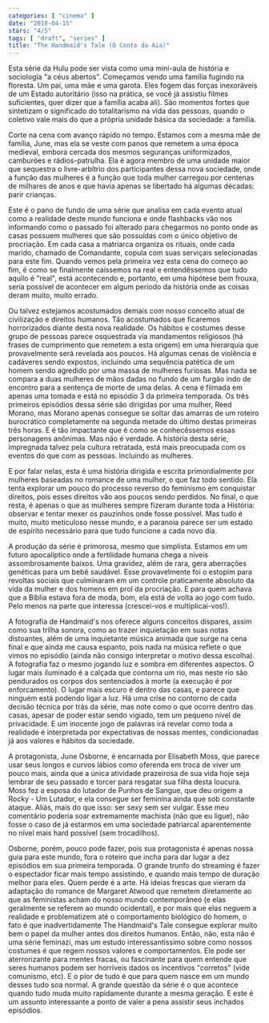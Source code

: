 ```yaml
---
categories: [ "cinema" ]
date: "2018-04-15"
stars: "4/5"
tags: [ "draft", "series" ]
title: "The Handmaid's Tale (O Conto da Aia)"
---
```

Esta série da Hulu pode ser vista como uma mini-aula de história e
sociologia "a céus abertos". Começamos vendo uma família fugindo
na floresta. Um pai, uma mãe e uma garota. Eles fogem das forças
inexoráveis de um Estado autoritário (isso na prática, se você já
assistiu filmes suficientes, quer dizer que a família acaba ali). São
momentos fortes que sintetizam o significado do totalitarismo na vida das
pessoas, quando o coletivo vale mais do que a própria unidade básica
da sociedade: a família.

Corte na cena com avanço rápido no tempo. Estamos com a mesma
mãe de família, June, mas ela se veste com panos que remetem a uma
época medieval, embora cercada dos mesmos seguranças uniformizados,
camburões e rádios-patrulha. Ela é agora membro de uma unidade maior
que sequestra o livre-arbítrio dos participantes dessa nova sociedade,
onde a função das mulheres é a função que toda mulher carregou por
centenas de milhares de anos e que havia apenas se libertado há algumas
décadas: parir crianças.

Este é o pano de fundo de uma série que analisa em cada evento
atual como a realidade deste mundo funciona e onde flashbacks vão nos
informando como o passado foi alterado para chegarmos no ponto onde
as casas possuem mulheres que são possuídas com o único objetivo de
procriação. Em cada casa a matriarca organiza os rituais, onde cada
marido, chamado de Comandante, copula com suas serviçais selecionadas
para este fim. Quando vemos pela primeira vez esta cena do começo ao fim,
é como se finalmente caíssemos na real e entendêssemos que tudo aquilo
é "real", está acontecendo e, portanto, em uma hipótese bem frouxa,
seria possível de acontecer em algum período da história onde as
coisas deram muito, muito errado.

Ou talvez estejamos acostumados demais com nosso conceito atual
de civilização e direitos humanos. Tão acostumados que ficaremos
horrorizados diante desta nova realidade. Os hábitos e costumes desse
grupo de pessoas parece osquestrada via mandamentos religiosos (há
frases de cumprimento que remetem a esta origem) em uma hierarquia que
provavelmente será revelada aos poucos. Há algumas cenas de violência
e cadáveres sendo expostos, incluindo uma sequência patética de um
homem sendo agredido por uma massa de mulheres furiosas. Mas nada se
compara a duas mulheres de mãos dadas no fundo de um furgão indo de
encontro para a sentença de morte de uma delas. A cena é filmada em
apenas uma tomada e está no episódio 3 da primeira temporada. Os três
primeiros episódios dessa série são dirigidas por uma mulher, Reed
Morano, mas Morano apenas consegue se soltar das amarras de um roteiro
burocrático completamente na segunda metade do último destas primeiras
três horas. E é tão impactante que é como se conhecêssemos essas
personagens anônimas. Mas não é verdade. A história desta série,
impregnada talvez pela cultura retratada, está mais preocupada com os
eventos do que com as pessoas. Incluindo as mulheres.

E por falar nelas, esta é uma história dirigida e escrita
primordialmente por mulheres baseadas no romance de uma mulher, o que
faz todo sentido. Ela tenta explorar um pouco do processo reverso do
feminismo em conquistar direitos, pois esses direitos vão aos poucos
sendo perdidos. No final, o que resta, é apenas o que as mulheres sempre
fizeram durante toda a História: observar e tentar mexer os pauzinhos
onde fosse possível. Mas tudo é muito, muito meticuloso nesse mundo,
e a paranoia parece ser um estado de espírito necessário para que tudo
funcione a cada novo dia.

A produção da série é primorosa, mesmo que simplista. Estamos
em um futuro apocalíptico onde a fertilidade humana chega a níveis
assombrosamente baixos. Uma gravidez, além de rara, gera aberrações
genéticas para um bebê saudável. Esse provavelmente foi o estopim para
revoltas sociais que culminaram em um controle praticamente absoluto da
vida da mulher e dos homens em prol da procriação. E para quem achava
que a Bíblia estava fora de moda, bom, ela está de volta ao jogo com
tudo. Pelo menos na parte que interessa (crescei-vos e multiplicai-vos!).

A fotografia de Handmaid's nos oferece alguns conceitos díspares,
assim como sua trilha sonora, como ao trazer inquietação em suas
notas distoantes, além de uma inquietante música animada que surge na
cena final e que ainda me causa espanto, pois nada na música reflete o
que vimos no episódio (ainda não consigo interpretar o motivo dessa
escolha). A fotografia faz o mesmo jogando luz e sombra em diferentes
aspectos. O lugar mais iluminado é a calçada que contorna um rio,
mas neste rio são pendurados os corpos dos sentenciados à morte
(a execução é por enforcamento). O lugar mais escuro é dentro das
casas, e parece que ninguém está podendo ligar a luz. Há uma crise no
contorno de cada decisão técnica por trás da série, mas note como
o que ocorre dentro das casas, apesar de poder estar sendo vigiado,
tem um pequeno nível de privacidade. E um inocente jogo de palavras
irá revelar como toda a realidade é interpretada por expectativas de
nossas mentes, condicionadas já aos valores e hábitos da sociedade.

A protagonista, June Osborne, é encarnada por Elisabeth Moss, que
parece usar seus longos e curvos lábios como oferenda em troca de
viver um pouco mais, ainda que a única atividade prazeirosa de sua
vida hoje seja lembrar de seu passado e torcer para resgatar sua filha
desta loucura. Moss fez a esposa do lutador de Punhos de Sangue, que
deu origem a Rocky - Um Lutador, e ela consegue ser feminina ainda
que sob constante ataque. Aliás, mais do que isso: ser sexy sem ser
vulgar. Esse meu comentário poderia soar extremamente machista (não que
eu ligue), não fosse o caso de já estarmos em uma sociedade patriarcal
aparentemente no nível mais hard possível (sem trocadilhos).

Osborne, porém, pouco pode fazer, pois sua protagonista é apenas
nossa guia para este mundo, fora o roteiro que incha para dar lugar a
dez episódios em sua primeira temporada. O grande trunfo do streaming
é fazer o espectador ficar mais tempo assistindo, e quando mais tempo
de duração melhor para eles. Quem perde é a arte. Há ideias frescas
que vieram da adaptação do romance de Margaret Atwood que remetem
diretamente ao que as feministas acham do nosso mundo contemporâneo (e
elas geralmente se referem ao mundo ocidental), e por mais que elas neguem
a realidade e problematizem até o comportamento biológico do homem,
o fato é que inadvertidamente The Handmaid's Tale consegue explorar
muito bem o papel da mulher antes dos direitos humanos. Então, não, esta
não é uma série feminazi, mas um estudo interessantíssimo sobre como
nossos costumes é que regem nossos valores e comportamentos. Ele pode
ser aterrorizante para mentes fracas, ou fascinante para quem entende
que seres humanos podem ser horríveis dados os incentivos "corretos"
(vide comunismo, etc). E o pior de tudo é que para quem nasce em um mundo
desses tudo soa normal. A grande questão da série é o que acontece
quando tudo muda muito rapidamente durante a mesma geração. E este é
um assunto interessante a ponto de valer a pena assistir seus inchados
episódios.
